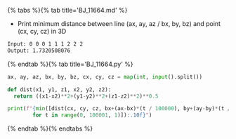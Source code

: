 {% tabs %}{% tab title='BJ_11664.md' %}

* Print minimum distance between line (ax, ay, az / bx, by, bz) and point (cx, cy, cz) in 3D

```txt
Input: 0 0 0 1 1 1 2 2 2
Output: 1.7320508076
```

{% endtab %}{% tab title='BJ_11664.py' %}

```py
ax, ay, az, bx, by, bz, cx, cy, cz = map(int, input().split())

def dist(x1, y1, z1, x2, y2, z2):
  return ((x1-x2)**2+(y1-y2)**2+(z1-z2)**2)**0.5

print(f"{min([dist(cx, cy, cz, bx+(ax-bx)*(t / 100000), by+(ay-by)*(t / 100000), bz+(az-bz) * (t / 100000))
        for t in range(0, 100001, 1)]):.10f}")
```

{% endtab %}{% endtabs %}
